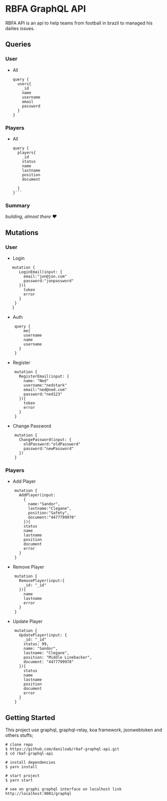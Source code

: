 
# RBFA GraphQL API 

RBFA API is an api to help teams from football in brazil to managed his dailies issues.  

## Queries

### User
- All
	```
	query {
	  users{
	    _id
	    name
	    username
	    email
	    password
	  }
	}
	```
### Players
- All
	```
	query {
	  players{
	    _id
	    status
	    name
	    lastname
	    position
	    document
	    
	  }
	}```
### Summary
_building, almost there ♥_

## Mutations

### User
- Login
```
   mutation {
      LoginEmail(input: {
        email:"jon@jon.com"
        password:"jonpassword"
      }){
        token
        error
      }
    }
   }
```
- Auth
```
	query {
		me{
	    username
	    name
	    username
	  }
	}
```
- Register
```
	mutation {
	  RegisterEmail(input: {
	    name: "Ned"
	    username:"nedstark"
	    email:"ned@ned.com"
	    password:"ned123"
	  }){
	    token
	    error
	  }
	}
```
- Change Password
```
	mutation {
	  ChangePassword(input: {
	    oldPassword:"oldPassword"
	    password:"newPassword"
	  })
	}
```

### Players
- Add Player
```
	mutation {
	  AddPlayer(input: 
	    {
	      name:"Sandor", 
	      lastname:"Clegane",
	      position:"Safety",
	      document:"4477799978"
	    }){
	    status
	    name
	    lastname
	    position
	    document    
	    error
	  }
	}
```
- Remove Player
```
	mutation {
	  RemovePlayer(input:{
	    _id: "_id"
	  }){
	    name
	    lastname
	    error
	  }
	}
```
- Update Player
```
	mutation {
	  UpdatePlayer(input: {
	    _id: "_id"
	    status: 99,
	    name: "Sandor",
	    lastname: "Clegane",
	    position: "Middle Linebacker",
	    document: "4477799978"
	  }){
	    status
	    name
	    lastname
	    position
	    document
	    error
	  }
	}
```

## Getting Started 

This project use graphql, graphql-relay, koa framework, jsonwebtoken and others stuffs;

```
# clone repo
$ https://github.com/daniloab/rbaf-graphql-api.git
$ cd rbaf-graphql-api

# install dependencies
$ yarn install

# start project
$ yarn start

# see on graphi graphql interface on localhost link
http://localhost:9001/graphql

```